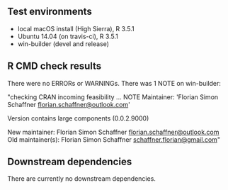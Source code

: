 ## Test environments
* local macOS install (High Sierra), R 3.5.1
* Ubuntu 14.04 (on travis-ci), R 3.5.1
* win-builder (devel and release)

## R CMD check results
There were no ERRORs or WARNINGs. There was 1 NOTE on win-builder:

"checking CRAN incoming feasibility ... NOTE
Maintainer: 'Florian Simon Schaffner <florian.schaffner@outlook.com>'

Version contains large components (0.0.2.9000)

New maintainer:
  Florian Simon Schaffner <florian.schaffner@outlook.com>
Old maintainer(s):
  Florian Simon Schaffner <schaffner.florian@gmail.com>"

## Downstream dependencies
There are currently no downstream dependencies.
